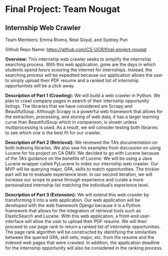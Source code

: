 # Final Project: Team Nougat

## Internship Web Crawler 

Team Members: Emma Rivera, Neal Goyal, and Sydney Pun 

Github Repo Name: https://github.com/CS-UCR/final-project-nougat

__Overview:__ This internship web crawler seeks to simplify the internship searching process. With this web application, gone are the days in which students spend hours scouring the internet for internships. Instead, the searching process will be expedited because our application allows the user to simply upload their PDF resume and a ranked list of internship opportunities will be a click away. 

__Description of Part 1 (Crawling):__ We will build a web crawler in Python. We plan to crawl company pages in search of their internship opportunity listings. The libraries that we have considered are Scrapy and BeautifulSoup. Although Scrapy is a powerful web framework that allows for the extraction, processing, and storing of web data, it has a larger learning curve than BeautifulSoup which in comparison, is slower unless multiprocessing is used. As a result, we will consider testing both libraries to see which one is the best fit for our crawler.  

__Description of Part 2 (Retrieval):__ We reviewed the TA’s documentation on both indexing libraries. We also saw his examples from discussion on using Lucene for his project on CA DMV. We decided to go with Lucene because of the TA’s guidance on the benefits of Lucene. We will be using a Java Lucene wrapper called PyLucene to index our internship web crawler. Our MVP will be querying major, GPA, skills to match opportunities. The trickier part will be to evaluate experience level. In our second iteration, we will increase our scope to parse through experience and curate a more personalized internship list matching the individual’s experience level.

__Description of Part 3 (Extension):__ We will extend this web crawler by transforming it into a web application. Our web application will be developed with the web framework Django because it is a Python framework that allows for the integration of retrieval tools such as ElasticSearch and Lucene. With this web application, a front-end user-interface will allow the user to upload their PDF resume. We will then proceed to use page rank to return a ranked list of internship opportunities. The page rank algorithm will be constructed by identifying the similarities between the queried GPA, skill sets, major, etc. from the resume and the indexed web pages that were crawled. In addition, the application deadline for the internship opportunity will also be considered in the ranking process. 
